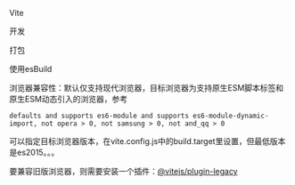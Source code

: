 



Vite

开发



打包

使用esBuild

浏览器兼容性：默认仅支持现代浏览器，目标浏览器为支持原生ESM脚本标签和原生ESM动态引入的浏览器，参考

`defaults and supports es6-module and supports es6-module-dynamic-import, not opera > 0, not samsung > 0, not and_qq > 0`

可以指定目标浏览器版本，在vite.config.js中的build.target里设置，但最低版本是es2015。。。

要兼容旧版浏览器，则需要安装一个插件：[@vitejs/plugin-legacy](https://github.com/vitejs/vite/tree/main/packages/plugin-legacy)

